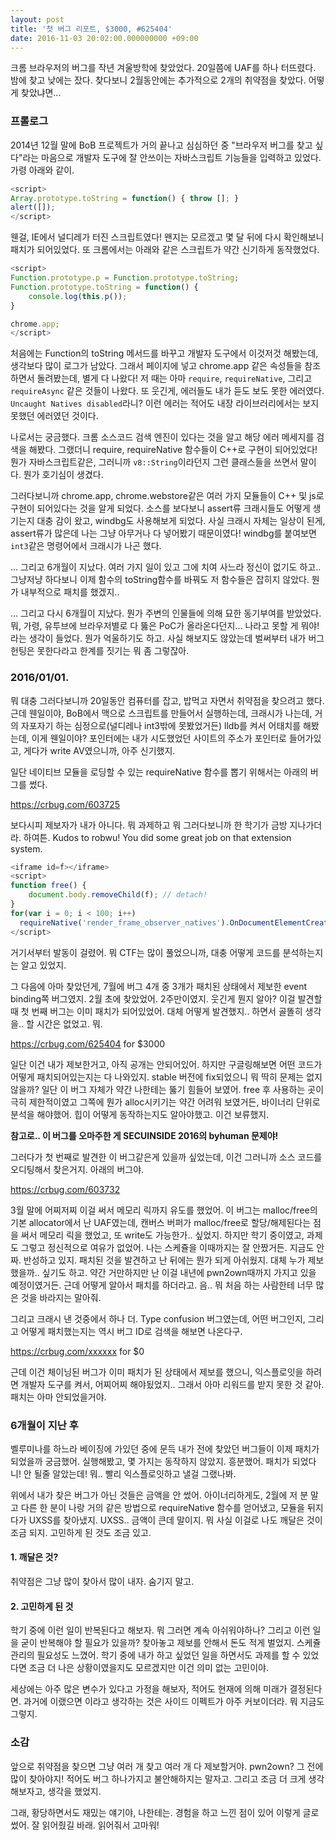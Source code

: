 ```yaml
---
layout: post
title: '첫 버그 리포트, $3000, #625404'
date: 2016-11-03 20:02:00.000000000 +09:00
---
```

크롬 브라우저의 버그를 작년 겨울방학에 찾았었다. 20일쯤에 UAF를 하나 터뜨렸다. 밤에 찾고 낮에는 잤다. 찾다보니 2월동안에는 추가적으로 2개의 취약점을 찾았다. 어떻게 찾았냐면...

### 프롤로그

2014년 12월 말에 BoB 프로젝트가 거의 끝나고 심심하던 중 "브라우저 버그를 찾고 싶다"라는 마음으로 개발자 도구에 잘 안쓰이는 자바스크립트 기능들을 입력하고 있었다. 가령 아래와 같이.

```js
<script>
Array.prototype.toString = function() { throw []; }
alert([]);
</script>
```

웬걸, IE에서 널디레가 터진 스크립트였다! 왠지는 모르겠고 몇 달 뒤에 다시 확인해보니 패치가 되어있었다.
또 크롬에서는 아래와 같은 스크립트가 약간 신기하게 동작했었다.

```js
<script>
Function.prototype.p = Function.prototype.toString;
Function.prototype.toString = function() {
    console.log(this.p());
}

chrome.app;
</script>
```

처음에는 Function의 toString 메서드를 바꾸고 개발자 도구에서 이것저것 해봤는데, 생각보다 많이 로그가 남았다. 그래서 페이지에 넣고 chrome.app 같은 속성들을 참조하면서 돌려봤는데, 별게 다 나왔다! 저 때는 아마 `require`, `requireNative`, 그리고 `requireAsync` 같은 것들이 나왔다. 또 웃긴게, 에러들도 내가 듣도 보도 못한 에러였다. `Uncaught Natives disabled`라니? 이런 에러는 적어도 내장 라이브러리에서는 보지 못했던 에러였던 것이다.

나로서는 궁금했다. 크롬 소스코드 검색 엔진이 있다는 것을 알고 해당 에러 메세지를 검색을 해봤다. 그랬더니 require, requireNative 함수들이 C++로 구현이 되어있었다! 뭔가 자바스크립트같은, 그러니까 `v8::String`이라던지 그런 클래스들을 쓰면서 말이다. 뭔가 호기심이 생겼다.

그러다보니까 chrome.app, chrome.webstore같은 여러 가지 모듈들이 C++ 및 js로 구현이 되어있다는 것을 알게 되었다. 소스를 보다보니 assert류 크래시들도 어떻게 생기는지 대충 감이 왔고, windbg도 사용해보게 되었다. 사실 크래시 자체는 일상이 된게, assert류가 많은데 나는 그냥 아무거나 다 넣어봤기 때문이였다! windbg를 붙여보면 `int3`같은 명령어에서 크래시가 나곤 했다.

... 그리고 6개월이 지났다. 여러 가지 일이 있고 그에 치여 사느라 정신이 없기도 하고.. 그냥저냥 하다보니 이제 함수의 toString함수를 바꿔도 저 함수들은 잡히지 않았다. 뭔가 내부적으로 패치를 했겠지..

... 그리고 다시 6개월이 지났다. 뭔가 주변의 인물들에 의해 묘한 동기부여를 받았었다. 뭐, 가령, 유투브에 브라우저별로 다 뚫은 PoC가 올라온다던지... 나라고 못할 게 뭐야! 라는 생각이 들었다. 뭔가 억울하기도 하고. 사실 해보지도 않았는데 벌써부터 내가 버그헌팅은 못한다라고 한계를 짓기는 뭐 좀 그렇잖아.

### 2016/01/01.

뭐 대충 그러다보니까 20일동안 컴퓨터를 잡고, 밥먹고 자면서 취약점을 찾으려고 했다. 근데 웬일이야, BoB에서 맥으로 스크립트를 만들어서 실행하는데, 크래시가 나는데, 거의 자포자기 하는 심정으로(널디레나 int3밖에 못봤었거든) lldb를 켜서 어태치를 해봤는데, 이게 웬일이야? 포인터에는 내가 시도했었던 사이트의 주소가 포인터로 들어가있고, 게다가 write AV였으니까, 아주 신기했지.

일단 네이티브 모듈을 로딩할 수 있는 requireNative 함수를 뽑기 위해서는 아래의 버그를 썼다.

https://crbug.com/603725

보다시피 제보자가 내가 아니다. 뭐 과제하고 뭐 그러다보니까 한 학기가 금방 지나가더라. 하여튼. Kudos to robwu! You did some great job on that extension system.

```js
<iframe id=f></iframe>
<script>
function free() {
    document.body.removeChild(f); // detach!
}
for(var i = 0; i < 100; i++)
  requireNative('render_frame_observer_natives').OnDocumentElementCreated(i,  free);
</script>
```

거기서부터 발동이 걸렸어. 뭐 CTF는 많이 풀었으니까, 대충 어떻게 코드를 분석하는지는 알고 있었지.

그 다음에 아마 찾았던게, 7월에 버그 4개 중 3개가 패치된 상태에서 제보한 event binding쪽 버그였지. 2월 초에 찾았었어. 2주만이였지. 웃긴게 뭔지 알아? 이걸 발견할 때 첫 번째 버그는 이미 패치가 되어있었어. 대체 어떻게 발견했지.. 하면서 골똘히 생각을.. 할 시간은 없었고. 뭐.

https://crbug.com/625404 for $3000

일단 이건 내가 제보한거고, 아직 공개는 안되어있어. 하지만 구글링해보면 어떤 코드가 어떻게 패치되어있는지는 다 나와있지. stable 버전에 fix되었으니 뭐 딱히 문제는 없지 않을까? 일단 이 버그 자체가 약간 나한테는 뚫기 힘들어 보였어. free 후 사용하는 곳이 극히 제한적이였고 그쪽에 뭔가 alloc시키기는 약간 어려워 보였거든, 바이너리 단위로 분석을 해야했어. 힙이 어떻게 동작하는지도 알아야했고. 이건 보류했지.

**참고로.. 이 버그를 오마주한 게 SECUINSIDE 2016의 byhuman 문제야!**

그러다가 첫 번째로 발견한 이 버그같은게 있을까 싶었는데, 이건 그러니까 소스 코드를 오디팅해서 찾은거지. 아래의 버그야.

https://crbug.com/603732

3월 말에 어찌저찌 이걸 써서 메모리 릭까지 유도를 했었어. 이 버그는 malloc/free의 기본 allocator에서 난 UAF였는데, 캔버스 버퍼가 malloc/free로 할당/해제된다는 점을 써서 메모리 릭을 했었고, 또 write도 가능한가.. 싶었지. 하지만 학기 중이였고, 과제도 그렇고 정신적으로 여유가 없었어. 나는 스케쥴을 이때까지는 잘 안짰거든. 지금도 안짜. 반성하고 있지.
패치된 것을 발견하고 난 뒤에는 뭔가 되게 아쉬웠지. 대체 누가 제보했을까.. 싶기도 하고. 약간 거만하지만 난 이걸 내년에 pwn2own때까지 가지고 있을 예정이였거든. 근데 어떻게 알아서 패치를 하더라고. 음.. 뭐 처음 하는 사람한테 너무 많은 것을 바라지는 말아줘.

그리고 크래시 낸 것중에서 하나 더. Type confusion 버그였는데, 어떤 버그인지, 그리고 어떻게 패치했는지는 역시 버그 ID로 검색을 해보면 나온다구.

https://crbug.com/xxxxxx for $0

근데 이건 체이닝된 버그가 이미 패치가 된 상태에서 제보를 했으니, 익스플로잇을 하려면 개발자 도구를 켜서, 어찌어찌 해야됬었지.. 그래서 아마 리워드를 받지 못한 것 같아. 패치는 아마 안되었을거야.

### 6개월이 지난 후

벨루미나를 하느라 베이징에 가있던 중에 문득 내가 전에 찾았던 버그들이 이제 패치가 되었을까 궁금했어. 실행해봤고, 몇 가지는 동작하지 않았지. 흥분했어. 패치가 되었다니! 안 될줄 알았는데! 뭐.. 빨리 익스플로잇하고 낼걸 그랬나봐.

위에서 내가 찾은 버그가 아닌 것들은 금액을 안 썼어. 아이너리하게도, 2월에 저 분 말고 다른 한 분이 나랑 거의 같은 방법으로 requireNative 함수를 얻어냈고, 모듈을 뒤지다가 UXSS를 찾아냈지. UXSS.. 금액이 큰데 말이지. 뭐 사실 이걸로 나도 깨달은 것이 조금 되지. 고민하게 된 것도 조금 있고.

#### 1. 깨달은 것?

취약점은 그냥 많이 찾아서 많이 내자. 숨기지 말고.

#### 2. 고민하게 된 것

학기 중에 이런 일이 반복된다고 해보자. 뭐 그러면 계속 아쉬워야하나? 그리고 이런 일을 굳이 반복해야 할 필요가 있을까? 찾아놓고 제보를 안해서 돈도 적게 벌었지. 스케쥴 관리의 필요성도 느꼈어. 학기 중에 내가 하고 싶었던 일을 하면서도 과제를 할 수 있었다면 조금 더 나은 상황이였을지도 모르겠지만 이건 의미 없는 고민이야.

세상에는 아주 많은 변수가 있다고 가정을 해보자, 적어도 현재에 의해 미래가 결정된다면. 과거에 이랬으면 이라고 생각하는 것은 사이드 이펙트가 아주 커보이더라. 뭐 지금도 그렇지.

### 소감

앞으로 취약점을 찾으면 그냥 여러 개 찾고 여러 개 다 제보할거야. pwn2own? 그 전에 많이 찾아야지! 적어도 버그 하나가지고 불안해하지는 말자고. 그리고 조금 더 크게 생각해보자고, 생각을 했었지.

그래, 황당하면서도 재밌는 얘기야, 나한테는. 경험을 하고 느낀 점이 있어 이렇게 글로 썼어. 잘 읽어줬길 바래. 읽어줘서 고마워!
